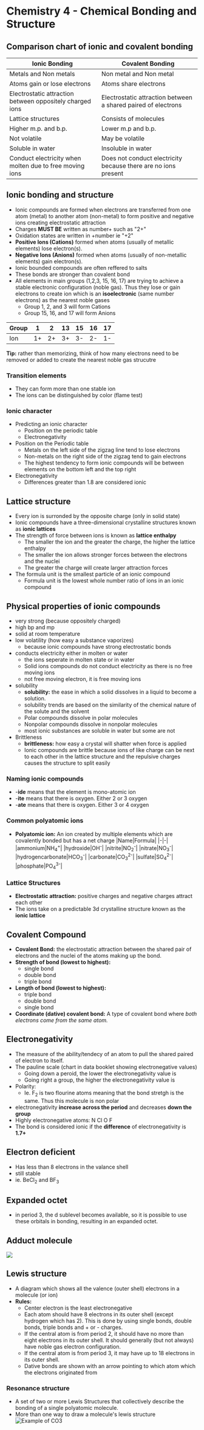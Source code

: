 # Chemistry 4 - Chemical Bonding and Structure

## Comparison chart of ionic and covalent bonding
|Ionic Bonding|Covalent Bonding|
|-|-|
|Metals and Non metals|Non metal and Non metal|
|Atoms gain or lose electrons|Atoms share electrons|
|Electrostatic attraction between oppositely charged ions|Electrostatic attraction between a shared paired of electrons|
|Lattice structures|Consists of molecules|
|Higher m.p. and b.p.|Lower m.p and b.p.|
|Not volatile|May be volatile|
|Soluble in water|Insoluble in water|
|Conduct electricity when molten due to free moving ions|Does not conduct electricity because there are no ions present|

## Ionic bonding and structure
- Ionic compounds are formed when electrons are transferred from one atom (metal) to another atom (non-metal) to form positive and negative ions creating electrostatic attraction
- Charges **MUST BE** written as number+ such as "2+"
- Oxidation states are written in +number ie "+2"
- **Positive Ions (Cations)** formed when atoms (usually of metallic elements) lose electron(s). 
- **Negative Ions (Anions)** formed when atoms (usually of non-metallic elements) gain electron(s).
- Ionic bounded compounds are often reffered to salts
- These bonds are stronger than covalent bond
- All elements in main groups (1,2,3, 15, 16, 17) are trying to achieve a stable electronic configuration (noble gas). Thus they lose or gain electrons to create ion which is an **isoelectronic** (same number electrons) as the nearest noble gases
  - Group 1, 2, and 3 will form Cations
  - Group 15, 16, and 17 will form Anions

|Group|1|2|13|15|16|17|
|-|-|-|-|-|-|-|
|Ion|1+|2+|3+|3-|2-|1-|

**Tip:** rather than memorizing, think of how many electrons need to be removed or added to create the nearest noble gas strucutre

### Transition elements
- They can form more than one stable ion
- The ions can be distinguished by color (flame test)

### Ionic character 
- Predicting an ionic character 
  - Position on the periodic table
  - Electronegativity
- Position on the Periodic table
  - Metals on the left side of the zigzag line tend to lose electrons
  - Non-metals on the right side of the zigzag tend to gain electrons
  - The highest tendency to form ionic compounds will be between elements on the bottom left and the top right
- Electronegativity
  - Differences greater than 1.8 are considered ionic

## Lattice structure
- Every ion is surronded by the opposite charge (only in solid state)
- Ionic compounds have a three-dimensional crystalline structures known as **ionic lattices**
- The strength of force between ions is known as **lattice enthalpy** 
  - The smaller the ion and the greater the charge, the higher the lattice enthalpy
  - The smaller the ion allows stronger forces between the electrons and the nuclei
  - The greater the charge will create larger attraction forces
- The formula unit is the smallest particle of an ionic compound
  - Formula unit is the lowest whole number ratio of ions in an ionic compound

## Physical properties of ionic compounds
- very strong (because oppositely charged) 
- high bp and mp
- solid at room temperature
- low volatility (how easy a substance vaporizes)
  - because ionic compounds have strong electrostatic bonds
- conducts electricity either in molten or water
  - the ions seperate in molten state or in water 
  - Solid ions compounds do not conduct electricity as there is no free moving ions
  - not free moving electron, it is free moving ions
- solubility
  - **solubility:** the ease in which a solid dissolves in a liquid to become a solution. 
  - solubility trends are based on the similarity of the chemical nature of the solute and the solvent
  - Polar compounds dissolve in polar molecules
  - Nonpolar compounds dissolve in nonpolar molecules
  - most ionic substances are soluble in water but some are not
- Brittleness
  - **brittleness:** how easy a crystal will shatter when force is applied
  - Ionic compounds are brittle because ions of like charge can be next to each other in the lattice structure and the repulsive charges causes the structure to split easily

### Naming ionic compounds
- -**ide** means that the element is mono-atomic ion
- -**ite** means that there is oxygen. Either 2 or 3 oxygen
- -**ate** means that there is oxygen. Either 3 or 4 oxygen

### Common polyatomic ions
- **Polyatomic ion:** An ion created by multiple elements which are covalently bonded but has a net charge
|Name|Formula|
|-|-|
|ammonium|NH<sub>4</sub><sup>+</sup>|
|hydroxide|OH<sup>-</sup>|
|nitrite|NO<sub>2</sub><sup>-</sup>|
|nitrate|NO<sub>3</sub><sup>-</sup>|
|hydrogencarbonate|HCO<sub>3</sub><sup>-</sup>|
|carbonate|CO<sub>3</sub><sup>2-</sup>|
|sulfate|SO<sub>4</sub><sup>2-</sup>|
|phosphate|PO<sub>4</sub><sup>3-</sup>|

### Lattice Structures
- **Electrostatic attraction:** positive charges and negative charges attract each other
- The ions take on a predictable 3d crystalline structure known as the **ionic lattice**


## Covalent Compound
- **Covalent Bond:** the electrostatic attraction between the shared pair of electrons and the nuclei of the atoms making up the bond.
- **Strength of bond (lowest to highest):**
  - single bond
  - double bond
  - triple bond
- **Length of bond (lowest to highest):**
  - triple bond
  - double bond
  - single bond
- **Coordinate (dative) covalent bond:** A type of covalent bond where *both electrons come from the same atom.*

## Electronegativity
- The measure of the ability/tendecy of an atom to pull the shared paired of electron to itself.
- The pauline scale (chart in data booklet showing electronegative values)
  - Going down a peroid, the lower the electronegativity value is
  - Going right a group, the higher the electronegativity value is
- Polarity:
  - Ie. F<sub>2</sub> is two flourine atoms meaning that the bond stretgh is the same. Thus this molecule is non polar 
- electronegativity **increase across the period** and decreases **down the group**
- Highly electronegative atoms: N Cl O F
- The bond is considered ionic if the **difference** of electronegativity is **1.7+**
  
## Electron deficient
- Has less than 8 electrons in the valance shell
- still stable
- ie. BeCl<sub>2</sub> and BF<sub>3</sub>

## Expanded octet
- in period 3, the d sublevel becomes available, so it is possible to use these orbitals in bonding, resulting in an expanded octet.

## Adduct molecule
![](https://school.is-inside.me/TQxB6lRT.png)

## Lewis structure
- A diagram which shows all the valence (outer shell) electrons in a molecule (or ion)
- **Rules:**
  - Center electron is the least electronegative
  - Each atom should have 8 electrons in its outer shell (except hydrogen which has 2). This is done by using single bonds, double bonds, triple bonds and + or - charges.
  - If the central atom is from period 2, it should have no more than eight electrons in its outer shell. It should generally (but not always) have noble gas electron configuration.
  - If the central atom is from period 3, it may have up to 18 electrons in its outer shell.
  - Dative bonds are shown with an arrow pointing to which atom which the electrons originated from

### Resonance structure
- A set of two or more Lewis Structures that collectively describe the bonding of a single polyatomic molecule.
- More than one way to draw a molecule's lewis structure
![Example of CO3](https://school.is-inside.me/LajkW3Ap.png)







